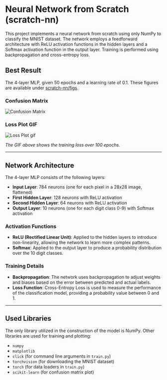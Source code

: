 # Neural Network from Scratch (scratch-nn)

This project implements a neural network from scratch using only NumPy to classify the MNIST dataset. The network employs a feedforward architecture with ReLU activation functions in the hidden layers and a Softmax activation function in the output layer. Training is performed using backpropagation and cross-entropy loss.

## Best Result
The 4-layer MLP, given 50 epochs and a learning rate of 0.1. These figures are available under [scratch-nn/figs](scratch-nn/figs/4_layers/).

### Confusion Matrix
![Confusion Matrix](https://github.com/IsaiahHarvi/scratch-nn/blob/main/scratch-nn/figs/4_layers/best_50e/ConfusionMatrix.png)

### Loss Plot GIF
![Loss Plot gif](https://github.com/IsaiahHarvi/scratch-nn/blob/main/scratch-nn/figs/4_layers/training_loss.gif)

*The GIF above shows the training loss over 100 epochs.*

---

## Network Architecture

The 4-layer MLP consists of the following layers:

- **Input Layer**: 784 neurons (one for each pixel in a 28x28 image, flattened)
- **First Hidden Layer**: 128 neurons with ReLU activation
- **Second Hidden Layer**: 64 neurons with ReLU activation
- **Output Layer**: 10 neurons (one for each digit class 0-9) with Softmax activation

### Activation Functions

- **ReLU (Rectified Linear Unit)**: Applied to the hidden layers to introduce non-linearity, allowing the network to learn more complex patterns.
- **Softmax**: Applied to the output layer to produce a probability distribution over the 10 digit classes.

### Training Details

- **Backpropagation**: The network uses backpropagation to adjust weights and biases based on the error between predicted and actual labels.
- **Loss Function**: Cross-Entropy Loss is used to measure the performance of the classification model, providing a probability value between 0 and 1.

---

## Used Libraries

The only library utilized in the construction of the model is NumPy. Other libraries are used for training and plotting:
- `numpy`
- `matplotlib`
- `click` (for command line arguments in `train.py`)
- `torchvision` (for downloading the MNIST dataset)
- `torch` (for data loaders in `train.py`)
- `scikit-learn` (for confusion matrix plot)

